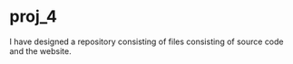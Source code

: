 # proj_4
I have designed a  repository consisting of files consisting of  source code and the website.
